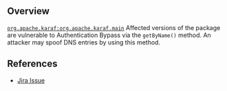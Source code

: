 ## Overview
[`org.apache.karaf:org.apache.karaf.main`](http://search.maven.org/#search%7Cga%7C1%7Ca%3A%22org.apache.karaf.main%22)
Affected versions of the package are vulnerable to Authentication Bypass via the `getByName()` method. An attacker may spoof DNS entries by using this method.

## References
- [Jira Issue](https://issues.apache.org/jira/browse/KARAF-4201)
